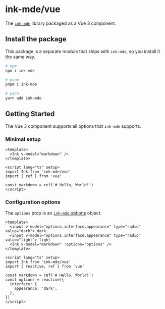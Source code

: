 # ink-mde/vue

The [`ink-mde`](https://github.com/voracious/ink-mde) library packaged as a Vue 3 component.

## Install the package

This package is a separate module that ships with `ink-mde`, so you install it the same way.

```bash
# npm
npm i ink-mde

# pnpm
pnpm i ink-mde

# yarn
yarn add ink-mde
```

## Getting Started

The Vue 3 component supports all options that `ink-mde` supports.

### Minimal setup

```vue
<template>
  <Ink v-model="markdown" />
</template>

<script lang="ts" setup>
import Ink from 'ink-mde/vue'
import { ref } from 'vue'

const markdown = ref('# Hello, World!')
</script>
```

### Configuration options

The `options` prop is an [`ink-mde` options](https://github.com/voracious/ink-mde) object.

```vue
<template>
  <input v-model="options.interface.appearance" type="radio" value="dark"> dark
  <input v-model="options.interface.appearance" type="radio" value="light"> light
  <Ink v-model="markdown" :options="options" />
</template>

<script lang="ts" setup>
import Ink from 'ink-mde/vue'
import { reactive, ref } from 'vue'

const markdown = ref('# Hello, World!')
const options = reactive({
  interface: {
    appearance: 'dark',
  },
})
</script>
```
